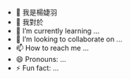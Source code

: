 - 👋 我是楊婕羽
- 👀 我對於
- 🌱 I’m currently learning ...
- 💞️ I’m looking to collaborate on ...
- 📫 How to reach me ...
- 😄 Pronouns: ...
- ⚡ Fun fact: ...

<!---
sBobonge/sBobonge is a ✨ special ✨ repository because its `README.md` (this file) appears on your GitHub profile.
You can click the Preview link to take a look at your changes.
--->
